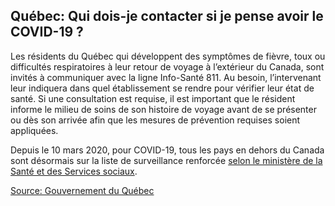 ## Québec: Qui dois-je contacter si je pense avoir le COVID-19 ?

Les résidents du Québec qui développent des symptômes de fièvre, toux ou difficultés respiratoires à leur retour de voyage à l’extérieur du Canada, sont invités à communiquer avec la ligne Info-Santé 811. Au besoin, l’intervenant leur indiquera dans quel établissement se rendre pour vérifier leur état de santé. Si une consultation est requise, il est important que le résident informe le milieu de soins de son histoire de voyage avant de se présenter ou dès son arrivée afin que les mesures de prévention requises soient appliquées.

Depuis le 10 mars 2020, pour COVID-19, tous les pays en dehors du Canada sont désormais sur la liste de surveillance renforcée [selon le ministère de la Santé et des Services sociaux](https://www.msss.gouv.qc.ca/professionnels/documents/liste-des-pays-mrsi.pdf).

[Source: Gouvernement du Québec](https://www.quebec.ca/sante/problemes-de-sante/a-z/coronavirus-2019/)
